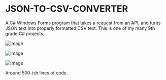 # JSON-TO-CSV-CONVERTER
 A C# WIndows Forms program that takes a request from an API, and turns JSON text into properly formatted CSV text. This is one of my many 9th grade C# projects.

![image](https://github.com/TomaNeshkov/JSON-TO-CSV-CONVERTER/assets/126071897/4cc00d26-d65e-4a0d-909f-4a94ed52ecc1)

![image](https://github.com/TomaNeshkov/JSON-TO-CSV-CONVERTER/assets/126071897/a2f99ae5-2af8-457d-ad2a-7299d6f23469)

![image](https://github.com/TomaNeshkov/JSON-TO-CSV-CONVERTER/assets/126071897/99b49a57-d084-4fb5-a561-2dca35fe9eee)

Around 500-ish lines of code.
